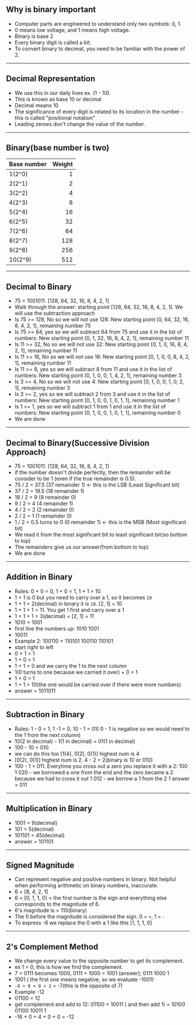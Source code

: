 ## Why is binary important
- Computer parts are engineered to understand only two symbols: 0, 1.
- 0 means low voltage, and 1 means high voltage.
- Binary is base 2
- Every binary digit is called a bit.
- To convert binary to decimal, you need to be familiar with the power of 2.
---

## Decimal Representation
- We use this in our daily lives ex. (1 - 10).
- This is known as base 10 or decimal
- Decimal means 10
- The significance of every digit is related to its location in the number - this  is called "positional notation"
- Leading zeroes don't change the value of the number.
---

## Binary(base number is two)
| Base number | Weight            |
| ------------|------------------:|
| 1(2^0)      | 1                 |
| 2(2^1)      | 2                 |
| 3(2^2)      | 4                 |
| 4(2^3)      | 8                 |
| 5(2^4)      | 16                |
| 6(2^5)      | 32                |
| 7(2^6)      | 64                |
| 8(2^7)      | 128               |
| 9(2^8)      | 256               |
| 10(2^9)     | 512               |
---

## Decimal to Binary
- 75 = 1001011. [128, 64, 32, 16, 8, 4, 2, 1]
- Walk through the answer: starting point [128, 64, 32, 16, 8, 4, 2, 1]. We will use the subtraction approach
- Is 75 >= 128, No so we will not use 128: New starting point [0, 64, 32, 16, 8, 4, 2, 1], remaining number 75
- Is 75 >= 64, yes so we will subtract 64 from 75 and use it in the list of numbers: New starting point [0, 1, 32, 16, 8, 4, 2, 1], remaining number 11
- Is 11 >= 32, No so we will not use 32: New starting point [0, 1, 0, 16, 8, 4, 2, 1], remaining number 11
- Is 11 >= 16, No so we will not use 16: New starting point [0, 1, 0, 0, 8, 4, 2, 1], remaining number 11
- Is 11 >= 8, yes so we will subtract 8 from 11 and use it in the list of numbers: New starting point [0, 1, 0, 0, 1, 4, 2, 1], remaining number 3
- Is 3 >= 4, No so we will not use 4: New starting point [0, 1, 0, 0, 1, 0, 2, 1], remaining number 3
- Is 3 >= 2, yes so we will subtract 2 from 3 and use it in the list of numbers: New starting point [0, 1, 0, 0, 1, 0, 1, 1], remaining number 1
- Is 1 >= 1, yes so we will subtract 1 from 1 and use it in the list of numbers: New starting point [0, 1, 0, 0, 1, 0, 1, 1], remaining number 0
- We are done
---

## Decimal to Binary(Successive Division Approach)
- 75 = 1001011. [128, 64, 32, 16, 8, 4, 2, 1]
- if the number doesn't divide perfectly, then the remainder will be consider to be 1 (even if the true remainder is 0.5).
- 75 / 2 = 37.5 (37 remainder 1) <- this is the LSB (Least Significant bit)
- 37 / 2 = 18.5 (18 remainder 1)
- 18 / 2 = 9 (9 remainder 0)
- 9 / 2 = 4 (4  remainder 1)
- 4 / 2 = 2 (2 remainder 0)
- 2 / 2 = 1 (1 remainder 0)
- 1 / 2 = 0.5 turns to 0 (0 remainder 1) <- this is the MSB (Most significant bit)
- We read it from the most significant bit to least significant bit(so bottom to top)
- The remainders give us our answer(from bottom to top)
- We are done
---

## Addition in Binary
- Rules: 0 + 0 = 0, 1 + 0 = 1, 1 + 1 = 10
- 1 + 1 is 0 but you need to carry over a 1, so it becomes `10`
- 1 + 1 = 2(decimal) in binary it is `10`. [2, 1] = 10
- 1 + 1 + 1 = 11. You get 1 first and carry over a 1
- 1 + 1 + 1 = 3(decimal) = [2, 1] = 11
- 1010 + 1001 
- first line the numbers up:
1010
1001
- 10011
- Example 2: 100110 + 110101
100110
110101
- start right to left
- 0 + 1 = 1
- 1 + 0 = 1
- 1 + 1 = 0 and we carry the 1 to the next column
- 1(0 turns to one because we carried it over) + 0 = 1
- 1 + 0 = 1
- 1 + 1 = 10(the one would be carried over if there were more numbers)
- answer = 1011011
---

## Subtraction in Binary
- Rules: 1 - 0 = 1, 1 -1 = 0, 10 - 1 = 01( 0 - 1 is negative so we would need to the 1 from the next column)
- 10(2 in decimal) - 1(1 in decimal) = 01(1 in decimal)
- 100 - 10 = 010
- we can do this too [1(4), 0(2), 0(1)] highest num is 4
- [0(2), 0(1)] highest num is 2. 4 - 2 = 2(binary is 10 or 010)
- 100 - 1 = 011. Everytime you cross out a zero you replace it with a 2:
100
  1
020 - we borrowed a one from the end and the zero became a 2 because we had to cross it out
  1
012 - we borrow a 1 from the 2
  1
answer = 011
---

## Multiplication in Binary
- 1001 = 9(decimal)
-  101 = 5(decimal)
- 101101 = 45(decimal)
- answer = 101101
---

## Signed Magnitude
- Can represent negative and positive numbers in binary. Not helpful when performing arithmetic on binary numbers, inaccurate.
- 6 = [8, 4, 2, 1]
- 6 = [0, 1, 1, 0] = the first number is the sign and everything else corresponds to the magnitude of 6.
- 6's magnitude is = 110(binary)
- The 0 before the magnitude is considered the sign. 0 = `+`, 1 = `-`
- To express -6 we replace the 0 with a 1 like this [1, 1, 1, 0]
---

## 2's Complement Method
- We change every value to the opposite number to get its complement.
- ex 1 = 0, this is how we find the complement.
- 7 = 0111  becomes  1000, 0111 + 1000 = 1001 (answer);
0111
1000
   1
- 1001 ( the first one means negative, so we evaluate -1001)
- `-8 + 0 + 0 + 1` = -7(this is the opposite of 7)
- Example -12
- 01100 = 12
- get complement and add to 12: 01100 + 10011 ( and then add 1) = 10100
01100
10011
    1
- -16 + 0  + 4 + 0 + 0 = -12